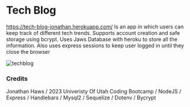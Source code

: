 # Tech Blog
https://tech-blog-jonathan.herokuapp.com/ Is an app in which users can keep track of different tech trends. Supports account creation and safe storage using bcrypt. Uses Jaws Database with heroku to store all the information. Also uses express sessions to keep user logged in until they close the browser

![techblog](https://user-images.githubusercontent.com/108207472/226542294-17ed372c-82df-4332-aa4a-58e8e2e14c48.gif)

### Credits
Jonathan Haws / 2023 Univeristy Of Utah Coding Bootcamp / NodeJS / Express / Handlebars / Mysql2 / Sequelize / Dotenv / Bycrypt
